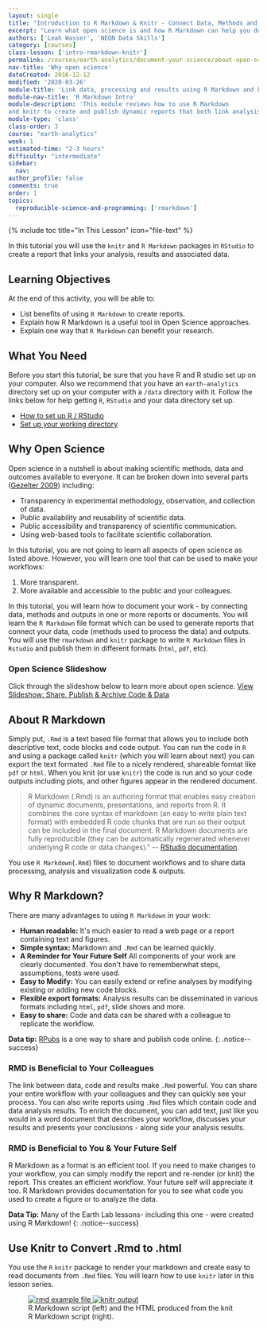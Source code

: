 ```yaml
---
layout: single
title: "Introduction to R Markdown & Knitr - Connect Data, Methods and Results"
excerpt: "Learn what open science is and how R Markdown can help you document your work."
authors: ['Leah Wasser', 'NEON Data Skills']
category: [courses]
class-lesson: ['intro-rmarkdown-knitr']
permalink: /courses/earth-analytics/document-your-science/about-open-science-and-why-open-science-is-important/
nav-title: 'Why open science'
dateCreated: 2016-12-12
modified: '2020-03-26'
module-title: 'Link data, processing and results using R Markdown and knitr'
module-nav-title: 'R Markdown Intro'
module-description: 'This module reviews how to use R Markdown
and knitr to create and publish dynamic reports that both link analysis, results and documentation and can be easily updated as data and methods are modified / updates.'
module-type: 'class'
class-order: 3
course: "earth-analytics"
week: 1
estimated-time: "2-3 hours"
difficulty: "intermediate"
sidebar:
  nav:
author_profile: false
comments: true
order: 1
topics:
  reproducible-science-and-programming: ['rmarkdown']
---
```



{% include toc title="In This Lesson" icon="file-text" %}

In this tutorial you will use the `knitr` and `R Markdown` packages in
`RStudio` to create a report that links your analysis, results and associated data.

<div class='notice--success' markdown="1">

## <i class="fa fa-graduation-cap" aria-hidden="true"></i> Learning Objectives
At the end of this activity, you will be able to:

* List benefits of using `R Markdown` to create reports.
* Explain how R Markdown is a useful tool in Open Science approaches.
* Explain one way that `R Markdown` can benefit your research.

## <i class="fa fa-check-square-o fa-2" aria-hidden="true"></i> What You Need

Before you start this tutorial, be sure that you have R and R studio set up on
your computer. Also we recommend that you have an `earth-analytics` directory
set up on your computer with a `/data` directory with it. Follow the links below
for help getting `R`, `RStudio` and your data directory set up.

* [How to set up R / RStudio](/courses/earth-analytics/document-your-science/setup-r-rstudio/)
* [Set up your working directory](/courses/earth-analytics/document-your-science/setup-working-directory/)


</div>

## Why Open Science

Open science in a nutshell is about making scientific methods, data and outcomes
available to everyone. It can be broken down into several parts (<a href="http://www.openscience.org/blog/?p=269" target="_blank">Gezelter 2009</a>) including:

* Transparency in experimental methodology, observation, and collection of data.
* Public availability and reusability of scientific data.
* Public accessibility and transparency of scientific communication.
* Using web-based tools to facilitate scientific collaboration.

In this tutorial, you are not going to learn all aspects of open science as
listed above. However, you will learn one tool that can be used to make your
workflows:

1. More transparent.
2. More available and accessible to the public and your colleagues.

In this tutorial, you will learn how to document your work - by connecting data,
methods and outputs in one or more reports or documents. You will learn the
`R Markdown` file format which can be used to generate reports that connect your
data, code (methods used to process the data) and outputs. You will use the
`rmarkdown` and `knitr` package to write `R Markdown` files in `Rstudio` and
publish them in different formats (`html`, `pdf`, etc).

### Open Science Slideshow

Click through the slideshow below to learn more about open science.
<a class="btn btn-info" href="{{ site.url }}/slide-shows/share-publish-archive/" target= "_blank"> <i class="fa fa-youtube-play" aria-hidden="true"></i>
View Slideshow: Share, Publish & Archive Code & Data</a>

## About R Markdown

Simply put, `.Rmd` is a text based file format that allows you to include both
descriptive text, code blocks and code output. You can run the code in `R` and
using a package called `knitr` (which you will learn about next) you can export the
text formated `.Rmd` file to a nicely rendered, shareable format like `pdf` or `html`.
When you knit (or use `knitr`) the code is run and so your code outputs including
plots, and other figures appear in the rendered document.

> R Markdown (.Rmd) is an authoring format that enables easy creation of dynamic
documents, presentations, and reports from R. It combines the core syntax of
markdown (an easy to write plain text format) with embedded R code chunks that
are run so their output can be included in the final document. R Markdown
documents are fully reproducible (they can be automatically regenerated whenever
underlying R code or data changes)."
-- <a href="http://rmarkdown.rstudio.com/" target="_blank">RStudio documentation</a>.


You use `R Markdown`(`.Rmd`) files to document workflows and to share data processing,
analysis and visualization code & outputs.

## Why R Markdown?
There are many advantages to using `R Markdown` in your work:

* **Human readable:** It's much easier to read a web page or a report containing text and figures.
* **Simple syntax:** Markdown and `.Rmd` can be learned quickly.
* **A Reminder for Your Future Self** All components of your work are clearly documented.
You don't have to rememberwhat steps, assumptions, tests were used.
* **Easy to Modify:** You can easily extend or refine analyses by modifying existing
or adding new code blocks.
* **Flexible export formats:** Analysis results can be disseminated in various
formats including `html`, `pdf`, slide shows and more.
* **Easy to share:** Code and data can be shared with a colleague to replicate the workflow.

<i class="fa fa-star"></i> **Data tip:**
<a href="https://rpubs.com/" target= "_blank ">RPubs</a> is a one way to
share and publish code online.
{: .notice--success}

### RMD is Beneficial to Your Colleagues
The link between data, code and results make `.Rmd` powerful. You can share your
entire workflow with your colleagues and they can quickly see your process. You
can also write reports using `.Rmd` files which contain code and data
analysis results. To enrich the document, you can add text, just like you would
in a word document that describes your workflow, discusses your results and
presents your conclusions - along side your analysis results.

### RMD is Beneficial to You & Your Future Self

R Markdown as a format is an efficient tool. If you need to make changes to your
workflow, you can simply modify the report and re-render (or knit) the report.
This creates an efficient workflow. Your future self will appreciate it too.
R Markdown provides documentation for you to see what code you used to create a
figure or to analyze the data.

<i class="fa fa-star"></i> **Data Tip:** Many of the Earth Lab lessons- including
this one - were created using R Markdown!
{: .notice--success}


## Use Knitr to Convert .Rmd to .html

You use the `R` `knitr` package to render your markdown and create easy to read
documents from `.Rmd` files. You will learn how to use `knitr` later in this
lesson series.

<figure class="half">
	<a href="{{ site.url }}/images/courses/earth-analytics/document-your-science/intro-knitr-rmd/rmd-file.png">
	<img src="{{ site.url }}/images/courses/earth-analytics/document-your-science/intro-knitr-rmd/rmd-file.png" alt="rmd example file">
	</a>
	<a href="{{ site.url }}/images/courses/earth-analytics/document-your-science/intro-knitr-rmd/knitr-output.png">
	<img src="{{ site.url }}/images/courses/earth-analytics/document-your-science/intro-knitr-rmd/knitr-output.png" alt="knitr output">
	</a>
	<figcaption>R Markdown script (left) and the HTML produced from the knit R
	Markdown script (right).
	</figcaption>
</figure>
